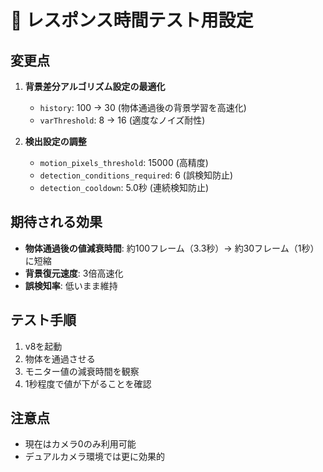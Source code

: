 # 🎯 レスポンス時間テスト用設定

## 変更点
1. **背景差分アルゴリズム設定の最適化**
   - `history`: 100 → 30 (物体通過後の背景学習を高速化)
   - `varThreshold`: 8 → 16 (適度なノイズ耐性)

2. **検出設定の調整**
   - `motion_pixels_threshold`: 15000 (高精度)
   - `detection_conditions_required`: 6 (誤検知防止)
   - `detection_cooldown`: 5.0秒 (連続検知防止)

## 期待される効果
- **物体通過後の値減衰時間**: 約100フレーム（3.3秒）→ 約30フレーム（1秒）に短縮
- **背景復元速度**: 3倍高速化
- **誤検知率**: 低いまま維持

## テスト手順
1. v8を起動
2. 物体を通過させる
3. モニター値の減衰時間を観察
4. 1秒程度で値が下がることを確認

## 注意点
- 現在はカメラ0のみ利用可能
- デュアルカメラ環境では更に効果的